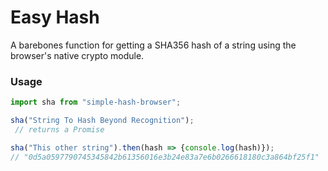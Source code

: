 # Easy Hash
A barebones function for getting a SHA356 hash of a string using the browser's native crypto module.

### Usage
```javascript
import sha from "simple-hash-browser";

sha("String To Hash Beyond Recognition");
 // returns a Promise

sha("This other string").then(hash => {console.log(hash)});
// "0d5a0597790745345842b61356016e3b24e83a7e6b0266618180c3a864bf25f1"
```
